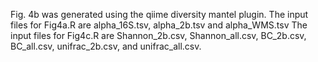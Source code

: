 Fig. 4b was generated using the qiime diversity mantel plugin.
The input files for Fig4a.R are alpha_16S.tsv, alpha_2b.tsv and alpha_WMS.tsv
The input files for Fig4c.R are Shannon_2b.csv, Shannon_all.csv, BC_2b.csv, BC_all.csv, unifrac_2b.csv, and unifrac_all.csv.
